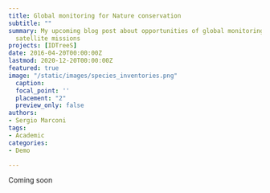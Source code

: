 ```yaml
---
title: Global monitoring for Nature conservation
subtitle: ""
summary: My upcoming blog post about opportunities of global monitoring with upcoming
  satellite missions
projects: [IDTreeS]
date: 2016-04-20T00:00:00Z
lastmod: 2020-12-20T00:00:00Z
featured: true
image: "/static/images/species_inventories.png"
  caption: 
  focal_point: ''
  placement: "2"
  preview_only: false
authors:
- Sergio Marconi
tags:
- Academic
categories:
- Demo

---
```

Coming soon
